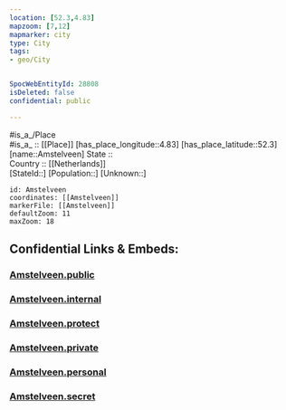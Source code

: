 ```yaml
---
location: [52.3,4.83] 
mapzoom: [7,12] 
mapmarker: city 
type: City
tags:
- geo/City


SpocWebEntityId: 28808
isDeleted: false
confidential: public

---
```

#is_a_/Place  
#is_a_ :: [[Place]] 
[has_place_longitude::4.83] 
[has_place_latitude::52.3] 
[name::Amstelveen] 
State ::  
Country :: [[Netherlands]]  
[StateId::] 
[Population::] 
[Unknown::] 


```leaflet
id: Amstelveen
coordinates: [[Amstelveen]] 
markerFile: [[Amstelveen]] 
defaultZoom: 11 
maxZoom: 18
```


## Confidential Links & Embeds: 

### [Amstelveen.public](/_public/\Earth\Continent\Europe\Europe~West\Netherlands\Provinces~Netherlands\Noord-Holland\CityAmstelveen.public.md) 

### [Amstelveen.internal](/_internal/\Earth\Continent\Europe\Europe~West\Netherlands\Provinces~Netherlands\Noord-Holland\CityAmstelveen.internal.md) 

### [Amstelveen.protect](/_protect/\Earth\Continent\Europe\Europe~West\Netherlands\Provinces~Netherlands\Noord-Holland\CityAmstelveen.protect.md) 

### [Amstelveen.private](/_private/\Earth\Continent\Europe\Europe~West\Netherlands\Provinces~Netherlands\Noord-Holland\CityAmstelveen.private.md) 

### [Amstelveen.personal](/_personal/\Earth\Continent\Europe\Europe~West\Netherlands\Provinces~Netherlands\Noord-Holland\CityAmstelveen.personal.md) 

### [Amstelveen.secret](/_secret/\Earth\Continent\Europe\Europe~West\Netherlands\Provinces~Netherlands\Noord-Holland\CityAmstelveen.secret.md)

